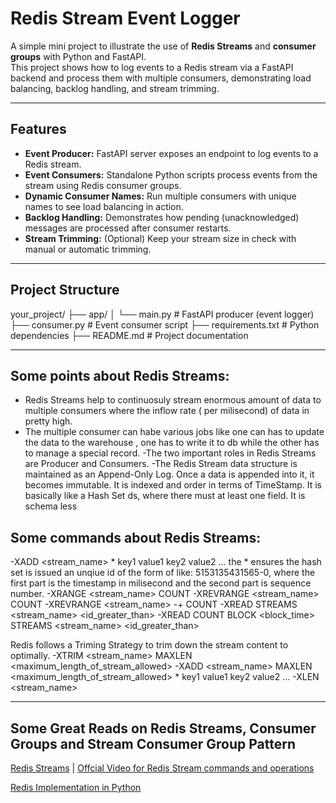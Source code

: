 # Redis Stream Event Logger

A simple mini project to illustrate the use of **Redis Streams** and **consumer groups** with Python and FastAPI.  
This project shows how to log events to a Redis stream via a FastAPI backend and process them with multiple consumers, demonstrating load balancing, backlog handling, and stream trimming.

---

## Features

- **Event Producer:** FastAPI server exposes an endpoint to log events to a Redis stream.
- **Event Consumers:** Standalone Python scripts process events from the stream using Redis consumer groups.
- **Dynamic Consumer Names:** Run multiple consumers with unique names to see load balancing in action.
- **Backlog Handling:** Demonstrates how pending (unacknowledged) messages are processed after consumer restarts.
- **Stream Trimming:** (Optional) Keep your stream size in check with manual or automatic trimming.

---

## Project Structure
your_project/
├── app/
│ └── main.py # FastAPI producer (event logger)
├── consumer.py # Event consumer script
├── requirements.txt # Python dependencies
├── README.md # Project documentation

----------------
## Some points about Redis Streams:
- Redis Streams help to continuosuly stream enormous amount of data 
to multiple consumers where the inflow rate ( per milisecond) of data in pretty high.
- The multiple consumer can habe various jobs like one can has to update the data to 
the warehouse , one has to write it to db while the other has to manage a special record.
-The two important roles in Redis Streams are Producer and Consumers.
-The Redis Stream data structure is maintained as an Append-Only Log. Once a data is appended into it,
it becomes immutable. It is indexed and order in terms of TimeStamp. It is basically like a Hash Set ds, where
there must at least one field. It is schema less

## Some commands about Redis Streams:
-XADD <stream_name> * key1 value1 key2 value2 ...
the * ensures the hash set is issued an unqiue id of the form of like:
5153135431565-0, where the first part is the timestamp in milisecond
and the second part is sequence number.
-XRANGE <stream_name> <timestamp1> <timestamp2> COUNT <limit>
-XREVRANGE <stream_name> <timestamp1> <timestamp2> COUNT <limit>
-XREVRANGE <stream_name> -+ COUNT <limit>
-XREAD STREAMS <stream_name> <id_greater_than>
-XREAD COUNT <limit> BLOCK <block_time> STREAMS <stream_name> <id_greater_than>

Redis follows a Triming Strategy to trim down the stream content to optimally.
-XTRIM <stream_name> MAXLEN <maximum_length_of_stream_allowed>
-XADD <stream_name> MAXLEN <maximum_length_of_stream_allowed> * key1 value1 key2 value2 ...
-XLEN <stream_name>

-----------------------------------------

## Some Great Reads on Redis Streams, Consumer Groups and Stream Consumer Group Pattern
[Redis Streams](https://medium.com/redis-with-raphael-de-lio/understanding-redis-streams-33aa96ca7206) | [Offcial Video for Redis Stream commands and operations](https://www.youtube.com/watch?v=Z8qcpXyMAiA)

[Redis Implementation in Python](https://medium.com/@abgkcode/exploring-redis-streams-real-time-data-processing-simplified-387827697460)

